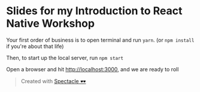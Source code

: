 # Slides for my Introduction to React Native Workshop

Your first order of business is to open terminal and run `yarn`. (or `npm install` if you're about that life)

Then, to start up the local server, run `npm start`

Open a browser and hit [http://localhost:3000](http://localhost:3000), and we are ready to roll

> Created with [Spectacle 🕶](https://github.com/FormidableLabs/spectacle-boilerplate)
